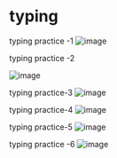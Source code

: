 # typing




typing practice -1
![image](https://github.com/user-attachments/assets/95df6632-7bca-4352-b2a3-6bc34f40d9dd)


typing practice -2

![image](https://github.com/user-attachments/assets/b21f6c33-9b90-4374-a5c8-2311002cada2)


typing practice-3
![image](https://github.com/user-attachments/assets/804d28b5-824d-472c-9874-a8b8e4a55306)

typing practice-4 
![image](https://github.com/user-attachments/assets/55b2237b-8484-4fe4-907a-3f627c58f603)


typing practice-5
![image](https://github.com/user-attachments/assets/d0ed266a-29a7-4472-b1d5-ebe1df6d1b8b)


typing practice -6
![image](https://github.com/user-attachments/assets/1a4c5160-66a3-423e-95aa-1aa8b39f4fbe)

